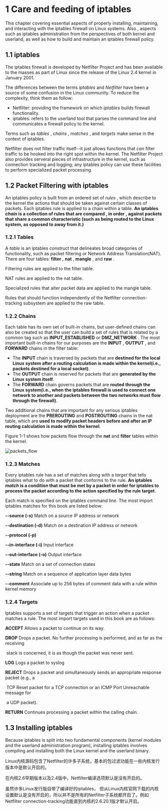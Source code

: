 # 1 Care and feeding of iptables

This chapter covering essential aspects of properly installing, maintaining, and interacting with the iptables firewall on Linux systems. Also , aspects such as iptables administration from the perspectives of both kernel and userland, as well as how to build and maintain an iptables firewall policy. 

## 1.1 iptables

The iptables firewall is developed by Netfilter Project and has been available to the masses as part of Linux since the release of the Linux 2.4 kernel in January 2001.

The differences between the terms *iptables* and *Netfilter* have been a source of some confusion in the Linux community. To reduce the complexity, think them as follow:

 - Netfilter: providing the framework on which *iptables* builds firewall functionality.
 - iptables: refers to the userland tool that parses the command line and communicates a firewall policy to the kernel.

Terms such as *tables* , *chains* , *matches* , and *targets* make sense in the context of iptables.

Netfilter does not filter traffic itself--it just allows functions that *can* filter traffic to be hooked into the right spot within the kernel. The Netfilter Project also provides serveral pieces of infrastructure in the kernel, such as connection tracking and logging; any iptables policy can use these facilities to perform specialized packet processing.

## 1.2 Packet Filtering with iptables

An iptables policy is built from an ordered set of *rules* , which describe to the kernel the actions that should be taken against certain classes of packets. Each iptables rule is applied to a chain within a table.  **An iptables *chain* is a collection of rules that are compared , in order , against packets that share a common characteristic (such as being routed to the Linux system, as opposed to away from it.)**

### 1.2.1 Tables

A *table* is an iptables construct that delineates broad categories of functionality, such as packet filtering or Network Address Translation(NAT). There are four tables: **filter** , **nat** , **mangle** , and **raw** .

Filtering rules are applied to the filter table.

NAT rules are applied to the nat table.

Specialized rules that alter packet data are applied to the mangle table.

Rules that should function independently of the Netfilter connection-tracking subsystem are applied to the raw table.

### 1.2.2 Chains

Each table has its own set of built-in chains, but user-defined chains can also be created so that the user can build a set of rules that is related by a common tag such as **INPUT_ESTABLISHED** or **DMZ_NETWORK** . The most important built-in chains for our purposes are the **INPUT** , **OUTPUT** , and **FORWARD** chains in the filter table:

- The **INPUT** chain is traversed by packets that are **destined for the local Linux system after a routing calculation is made within the kernel(i.e., packets destined for a local socket)**.
- The **OUTPUT** chain is reserved for packets that are **generated by the Linux system itself**.
- The **FORWARD** chain governs packets that are **routed through the Linux system(i.e., when the iptables firewall is used to connect one network to another and packets between the two networks must flow through the firewall)**.

Two additional chains that are important for any serious iptables deployment are the **PREROUTING** and **POSTROUTING** chains in the nat table, which are **used to modify packet headers before and after an IP routing calculation is made within the kernel**.

Figure 1-1 shows how packets flow through the **nat** and **filter** tables within the kernel.

![packets_flow](/home/tux/Documents/firewall_notes/Linux_firewalls/chap01/packets_flow.png)

### 1.2.3 Matches

Every iptables rule has a set of matches along with a *target* that tells iptables what to do with a packet that conforms to the rule. **An iptables *match* is a condition that must be met by a packet in order for iptables to process the packet according to the action specified by the rule target**. 

Each match is specified on the iptables command line. The most import iptables matches for this book are listed below:

**--source (-s)** 					Match on a source IP address or network

**--destination (-d)**			Match on a destination IP address or network

**--protocol (-p)** 				

**--in-interface (-i)** 	Input interface

**--out-interface (-o)** 	Output interface

**--state** 				Match on a set of connection states

**--string** 				Match on a sequence of application layer data bytes

**--comment** 			Associate up to 256 bytes of comment data with a rule within kernel memory

### 1.2.4 Targets

Iptables supports a set of targets that trigger an action when a packet matches a rule. The most import targets used in this book are as follows:

**ACCEPT**			Allows a packet to continue on its way.

**DROP**			Drops a packet. No further processing is performed, and as far as the receiving 

​				stack is concerned, it is as though the packet was never sent.

**LOG**			Logs a packet to syslog

**REJECT**			Drops a packet and simultaneously sends an appropriate response packet (e.g., a

​				TCP Reset packet for a TCP connection or an ICMP Port Unreachable message for 

​				a UDP packet).

**RETURN**		Continues processing a packet within the calling chain.

## 1.3 Installing iptables

Because iptables is split into two fundamental components (kernel modules and the userland administration program), installing iptables involves compiling and installing both the Linux kernel and the userland binary.

Linux内核源码包含了Netfilter的许多子系统，基本的包过滤功能在一些内核发行版本中是默认开启的。

在内核2.6早期版本以及2.4版中，Netfilter编译选项默认是没有开启的。

虽然许多Linux发行版自带了编译好的iptables， 但从Linux内核官网下载的内核设置默认是没有开启的，所以并不是所有的Netfilter子系统都开启了。例如Netfilter connection-tracking功能直到内核的2.6.20.1版才默认开启。



